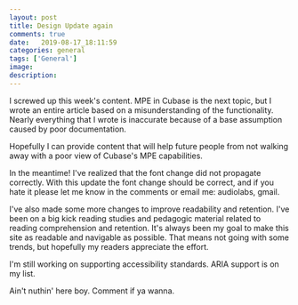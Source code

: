 ```yaml
---
layout: post
title: Design Update again
comments: true
date:   2019-08-17_18:11:59 
categories: general
tags: ['General']
image:
description: 
---
```


I screwed up this week's content. MPE in Cubase is the next topic, but I wrote an entire article based on a misunderstanding of the functionality. Nearly everything that I wrote is inaccurate because of a base assumption caused by poor documentation.

Hopefully I can provide content that will help future people from not walking away with a poor view of Cubase's MPE capabilities.

In the meantime! I've realized that the font change did not propagate correctly. With this update the font change should be correct, and if you hate it please let me know in the comments or email me: audiolabs, gmail.

I've also made some more changes to improve readability and retention. I've been on a big kick reading studies and pedagogic material related to reading comprehension and retention. It's always been my goal to make this site as readable and navigable as possible. That means not going with some trends, but hopefully my readers appreciate the effort.

I'm still working on supporting accessibility standards. ARIA support is on my list.

<!--more-->

Ain't nuthin' here boy. Comment if ya wanna.

